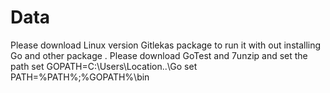 # Data

Please download Linux version Gitlekas package to run it with out installing Go and other package .
Please download GoTest and 7unzip and set the path 
set GOPATH=C:\Users\Location\..\Go
set PATH=%PATH%;%GOPATH%\bin

